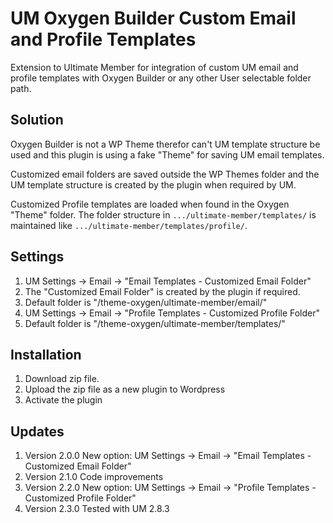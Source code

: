 # UM Oxygen Builder Custom Email and Profile Templates
Extension to Ultimate Member for integration of custom UM email and profile templates with Oxygen Builder or any other User selectable folder path.

## Solution
Oxygen Builder is not a WP Theme therefor can't UM template structure be used and this plugin is using a fake "Theme" for saving UM email templates.

Customized email folders are saved outside the WP Themes folder and the UM template structure is created by the plugin when required by UM.

Customized Profile templates are loaded when found in the Oxygen "Theme" folder. The folder structure in <code>.../ultimate-member/templates/</code> is maintained like <code>.../ultimate-member/templates/profile/</code>.

## Settings
1. UM Settings -> Email -> "Email Templates - Customized Email Folder"
2. The "Customized Email Folder" is created by the plugin if required.
3. Default folder is "/theme-oxygen/ultimate-member/email/"
4. UM Settings -> Email -> "Profile Templates - Customized Profile Folder"
5. Default folder is "/theme-oxygen/ultimate-member/templates/"

## Installation
1. Download zip file. 
2. Upload the zip file as a new plugin to Wordpress
3. Activate the plugin

## Updates
1. Version 2.0.0 New option: UM Settings -> Email -> "Email Templates - Customized Email Folder"
2. Version 2.1.0 Code improvements
3. Version 2.2.0 New option: UM Settings -> Email -> "Profile Templates - Customized Profile Folder"
4. Version 2.3.0 Tested with UM 2.8.3

